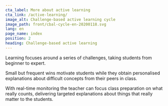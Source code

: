 ```yaml
---
cta_label: More about active learning
cta_link: /active-learning/
image_alt: Challenge-based active learning cycle
image_path: front/cbal-cycle-en-20200118.svg
lang: en
page_name: index
position: 2
heading: Challenge-based active learning
---
```


Learning focuses around a series of challenges, taking students from beginner to expert.

Small but frequent wins motivate students while they obtain personalised explanations about difficult concepts from their peers in class.

With real-time monitoring the teacher can focus class preparation on what really counts, delivering targeted explanations about things that really matter to the students.
